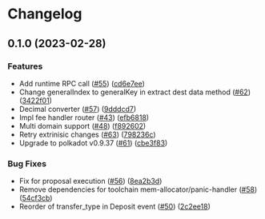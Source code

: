 # Changelog

## 0.1.0 (2023-02-28)


### Features

* Add runtime RPC call ([#55](https://github.com/sygmaprotocol/sygma-substrate-pallets/issues/55)) ([cd6e7ee](https://github.com/sygmaprotocol/sygma-substrate-pallets/commit/cd6e7ee5748e89b32cb6c756f724ef9662e9be0c))
* Change generalIndex to generalKey in extract dest data method ([#62](https://github.com/sygmaprotocol/sygma-substrate-pallets/issues/62)) ([3422f01](https://github.com/sygmaprotocol/sygma-substrate-pallets/commit/3422f01acff51ed19bcae2159a34ac4f0968c0ad))
* Decimal converter ([#57](https://github.com/sygmaprotocol/sygma-substrate-pallets/issues/57)) ([9dddcd7](https://github.com/sygmaprotocol/sygma-substrate-pallets/commit/9dddcd77d1dad41ba7012896ae4a180d222da00f))
* Impl fee handler router ([#43](https://github.com/sygmaprotocol/sygma-substrate-pallets/issues/43)) ([efb6818](https://github.com/sygmaprotocol/sygma-substrate-pallets/commit/efb6818e7558b7142aa1954b90f32397ad87f4f6))
* Multi domain support ([#48](https://github.com/sygmaprotocol/sygma-substrate-pallets/issues/48)) ([f892602](https://github.com/sygmaprotocol/sygma-substrate-pallets/commit/f8926024df10a5b814c8b043ae70760e7c498e3e))
* Retry extrinisic changes ([#63](https://github.com/sygmaprotocol/sygma-substrate-pallets/issues/63)) ([798236c](https://github.com/sygmaprotocol/sygma-substrate-pallets/commit/798236c4fb9f130844c26e7b0ed487f3864cee07))
* Upgrade to polkadot v0.9.37 ([#61](https://github.com/sygmaprotocol/sygma-substrate-pallets/issues/61)) ([cbe3f83](https://github.com/sygmaprotocol/sygma-substrate-pallets/commit/cbe3f8391c1110a22c167c9ddb1c5f28b7fc2466))


### Bug Fixes

* Fix for proposal execution ([#56](https://github.com/sygmaprotocol/sygma-substrate-pallets/issues/56)) ([8ea2b3d](https://github.com/sygmaprotocol/sygma-substrate-pallets/commit/8ea2b3da7a0ecb424160f45d34435e5b60f96243))
* Remove dependencies for toolchain mem-allocator/panic-handler ([#58](https://github.com/sygmaprotocol/sygma-substrate-pallets/issues/58)) ([54cf3cb](https://github.com/sygmaprotocol/sygma-substrate-pallets/commit/54cf3cb07832c79cac9a467e7119239cfb12311e))
* Reorder of transfer_type in Deposit event ([#50](https://github.com/sygmaprotocol/sygma-substrate-pallets/issues/50)) ([2c2ee18](https://github.com/sygmaprotocol/sygma-substrate-pallets/commit/2c2ee18d330340e5f78a853d8810102bec363f2b))
